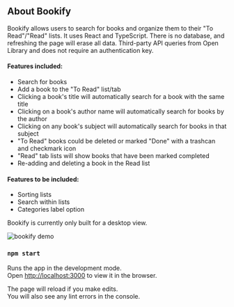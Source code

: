 ## About Bookify

Bookify allows users to search for books and organize them to their "To Read"/"Read" lists. It uses React and TypeScript. There is no database, and refreshing the page will erase all data. Third-party API queries from Open Library and does not require an authentication key.

#### Features included:
- Search for books
- Add a book to the "To Read" list/tab
- Clicking a book's title will automatically search for a book with the same title
- Clicking on a book's author name will automatically search for books by the author
- Clicking on any book's subject will automatically search for books in that subject
- "To Read" books could be deleted or marked "Done" with a trashcan and checkmark icon
- "Read" tab lists will show books that have been marked completed
- Re-adding and deleting a book in the Read list

#### Features to be included:
- Sorting lists
- Search within lists
- Categories label option

Bookify is currently only built for a desktop view.

![bookify demo](bookify_demo.gif)

### `npm start`

Runs the app in the development mode.\
Open [http://localhost:3000](http://localhost:3000) to view it in the browser.

The page will reload if you make edits.\
You will also see any lint errors in the console.
